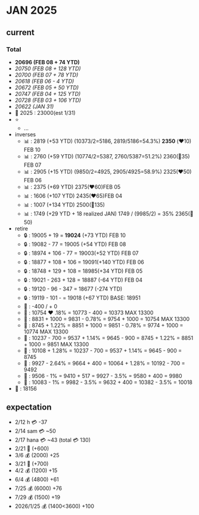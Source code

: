 # JAN 2025

## current

### Total
* **20696 (FEB 08 + 74 YTD)**
* *20750 (FEB 08 + 128 YTD)*
* *20700 (FEB 07 + 78 YTD)*
* *20618 (FEB 06 - 4 YTD)*
* *20672 (FEB 05 + 50 YTD)*
* *20747 (FEB 04 + 125 YTD)*
* *20728 (FEB 03 + 106 YTD)*
* *20622 (JAN 31)*
* :checkered_flag: 2025 : 23000(est 1/31)
* :star:
  * ...
* inverses
  * :bar_chart: : 2819 (+53 YTD) (10373/2=5186, 2819/5186=54.3%) **2350** (:heart:10) FEB 10 
  * :bar_chart: : 2760 (+59 YTD) (10774/2=5387, 2760/5387=51.2%) 2360(:blue_heart:35) FEB 07 
  * :bar_chart: : 2905 (+15 YTD) (9850/2=4925, 2905/4925=58.9%) 2325(:heart:50) FEB 06 
  * :bar_chart: : 2375 (+69 YTD) 2375(:heart:60)FEB 05
  * :bar_chart: : 1606 (+107 YTD) 2435(:heart:65)FEB 04
  * :bar_chart: : 1007 (+134 YTD) 2500(:blue_heart:135)
  * :bar_chart: : 1749 (+29 YTD + 18 realized JAN) 1749 / (9985/2) = 35%  2365(:blue_heart:50)
* retire
  * :lock: : 19005 + 19 = **19024** (+73 YTD) FEB 10
  * :lock: : 19082 - 77 = 19005 (+54 YTD) FEB 08
  * :lock: : 18974 + 106 - 77 = 19003(+52 YTD) FEB 07
  * :lock: : 18877 + 108 + 106 = 19091(+140 YTD) FEB 06
  * :lock: : 18748 + 129 + 108 = 18985(+34 YTD) FEB 05
  * :lock: : 19021 - 263 + 128 = 18887 (-64 YTD) FEB 04
  * :lock: : 19120 - 96 - 347 = 18677 (-274 YTD)
  * :lock: : 19119 - 101 - = 19018 (+67 YTD) BASE: 18951
  * :pig_nose: : -400 / + 0
  * :mushroom: : 10754  :heart: .18% = 10773 - 400 = 10373 MAX 13300
  * :mushroom: : 8831 + 1000 = 9831 - 0.78% = 9754 + 1000 = 10754 MAX 13300
  * :mushroom: : 8745 + 1.22% = 8851 + 1000 = 9851 - 0.78% = 9774 + 1000 = 10774 MAX 13300
  * :mushroom: : 10237 - 700 = 9537 + 1.14% = 9645 - 900 = 8745 + 1.22% = 8851 + 1000 = 9851 MAX 13300
  * :mushroom: : 10108 + 1.28% = 10237 - 700 = 9537 + 1.14% = 9645 - 900 = 8745
  * :mushroom: : 9927 - 2.64% = 9664 + 400 = 10064 + 1.28% = 10192 - 700 = 9492
  * :mushroom: : 9506 - 1% = 9410 + 517 = 9927 - 3.5% = 9580 + 400 = 9980
  * :mushroom: : 10083 - 1% = 9982 - 3.5% = 9632 + 400 = 10382 - 3.5% = 10018
* :pig2: : 18156

## expectation

* 2/12 h :credit_card: -37
* 2/14 sam :credit_card: ~50
* 2/17 hana :credit_card: ~43 (total :credit_card: 130)
* 2/21 :red_envelope: (+600)
* 3/6 :moneybag: (2000) +25
* 3/21 :red_envelope: (+700)
* 4/2 :moneybag: (1200) +15
* 6/4 :moneybag: (4800) +61
* 7/25 :moneybag: (6000) +76
* 7/29 :moneybag: (1500) +19
* 2026/1/25 :moneybag: (1400<3600) +100

